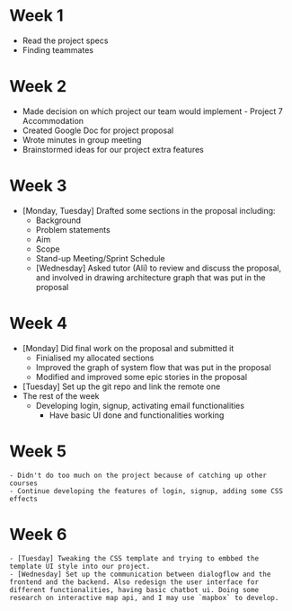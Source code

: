 # Week 1
  - Read the project specs
  - Finding teammates
# Week 2
  - Made decision on which project our team would implement - Project 7 Accommodation
  - Created Google Doc for project proposal
  - Wrote minutes in group meeting
  - Brainstormed ideas for our project extra features
# Week 3
  - [Monday, Tuesday] Drafted some sections in the proposal including:
    - Background
    - Problem statements
    - Aim
    - Scope
    - Stand-up Meeting/Sprint Schedule
    - [Wednesday] Asked tutor (Ali) to review and discuss the proposal, and involved in drawing architecture graph that was put in the proposal
# Week 4
  - [Monday] Did final work on the proposal and submitted it
      - Finialised my allocated sections
      - Improved the graph of system flow that was put in the proposal 
      - Modified and improved some epic stories in the proposal
  - [Tuesday] Set up the git repo and link the remote one 
  - The rest of the week
      - Developing login, signup, activating email functionalities
        - Have basic UI done and functionalities working
# Week 5
    - Didn't do too much on the project because of catching up other courses
    - Continue developing the features of login, signup, adding some CSS effects
# Week 6
    - [Tuesday] Tweaking the CSS template and trying to embbed the template UI style into our project.
    - [Wednesday] Set up the communication between dialogflow and the frontend and the backend. Also redesign the user interface for different functionalities, having basic chatbot ui. Doing some research on interactive map api, and I may use `mapbox` to develop.


